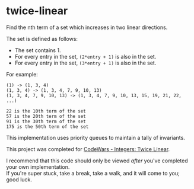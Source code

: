 # twice-linear
Find the nth term of a set which increases in two linear directions.

The set is defined as follows:
* The set contains 1.
* For every entry in the set, `(2*entry + 1)` is also in the set.
* For every entry in the set, `(3*entry + 1)` is also in the set.

For example:
```
(1) -> (1, 3, 4)
(1, 3, 4) -> (1, 3, 4, 7, 9, 10, 13)
(1, 3, 4, 7, 9, 10, 13) -> (1, 3, 4, 7, 9, 10, 13, 15, 19, 21, 22, ...)

22 is the 10th term of the set
57 is the 20th term of the set
91 is the 30th term of the set
175 is the 50th term of the set
```
This implementation uses priority queues to maintain a tally of invariants.

This project was completed for [CodeWars - Integers: Twice Linear](https://www.codewars.com/kata/twice-linear/).

I recommend that this code should only be viewed _after_ you've completed your own implementation.  
If you're super stuck, take a break, take a walk, and it will come to you; good luck.
